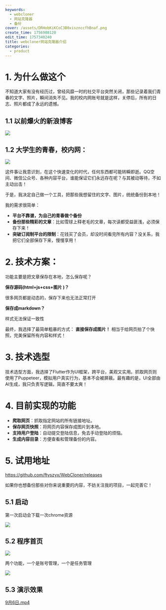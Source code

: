 ```yaml
---
keywords:
  - webcloner
  - 网站克隆器
  - 备份
cover: /assets/DRHobKiKCoC3B0xisznccfhBnaf.png
create_time: 1756908120
edit_time: 1757340240
title: webcloner网站克隆器介绍
categories:
  - product
---
```



# 1. 为什么做这个

不知道大家有没有经历过，曾经风靡一时的社交平台突然关闭，那些记录着我们青春的文字、照片，瞬间消失不见。我的校内网账号就是这样，关停后，所有的日志、照片都成了永远的遗憾。

## 1.1 以前爆火的新浪博客

<img src="/assets/QWudbj8i8o8yDCxfHF3cFZptnqc.png" src-width="961" class="markdown-img" src-height="445"/>

## 1.2 大学生的青春，校内网：

<img src="/assets/LxWjb7R10oVnwLxjPRZc8VEonmd.png" src-width="977" class="markdown-img m-auto" src-height="658" align="center"/>

这件事让我意识到，在这个快速变化的时代，任何东西都可能转瞬即逝。QQ空间、微信公众号、各种内容平台，谁能保证它们永远存在呢？与其被动等待，不如主动出击！

于是，我决定自己做一个工具，把那些我想留住的文字、图片，统统备份到本地！

我的需求很简单：

-  **平台不靠谱，为自己的青春做个备份**
-  **备份那些精彩的文章**：比如雪球上释老毛的文章，每次读都受益匪浅，必须保存下来！
-  **突破订阅制平台的限制**：花钱买了会员，却没时间看完所有内容？没关系，我把它们全部保存下来，慢慢享用！

# 2. 技术方案：

功能主要是把文章保存在本地，怎么保存呢？

 **保存源码(html+js+css+图片 )？**

很多网页都是动态的，保存下来也无法正常打开

 **保存成markdown？**

样式无法保证一致性

 最终，我选择了最简单粗暴的方式： **直接保存成图片！** 相当于给网页拍了个快照，完美保留所有内容和样式！

# 3. 技术选型

技术选型方面，我选择了Flutter作为UI框架，跨平台，美观又实用。抓取网页则使用了Puppeteer，模拟用户真实行为，基本不会被屏蔽。最有趣的是，UI全部由AI生成，我只负责写逻辑，简直不要太爽！

# 4. 目前实现的功能

-  **爬取网页**：抓取指定网站的所有链接地址。
-  **保存网页快照**：将网页内容保存成图片到本地。
-  **支持用户登陆**：自动提交登陆信息，免去手动登陆的烦恼。
-  **生成内容目录**：方便查看和管理备份的内容。

# 5. 试用地址

https://github.com/ftyszyx/WebCloner/releases

如果你也想备份那些对你来说重要的内容，不妨关注我的项目，一起完善它！

## 5.1 启动

第一次启动会下载一次chrome资源

<img src="/assets/GI2KbWEtnoh7b5x1dNJc83g3npb.png" src-width="1096" class="markdown-img m-auto" src-height="541" align="center"/>

## 5.2 程序首页

<img src="/assets/EBfObYYhSoGKHhxISHbcpvANnQh.png" src-width="1262" class="markdown-img m-auto" src-height="713" align="center"/>

两个功能，一个是账号管理，一个是任务管理

<img src="/assets/HG3hbFY8WoVu3BxWPrAcTDSDnDd.png" src-width="1920" class="markdown-img m-auto" src-height="1009" align="center"/>

## 5.3 演示效果

[9月6日.mp4](/assets/GglNbPjEXohIJ8xf2Jnc4Dz5nc1.mp4)

